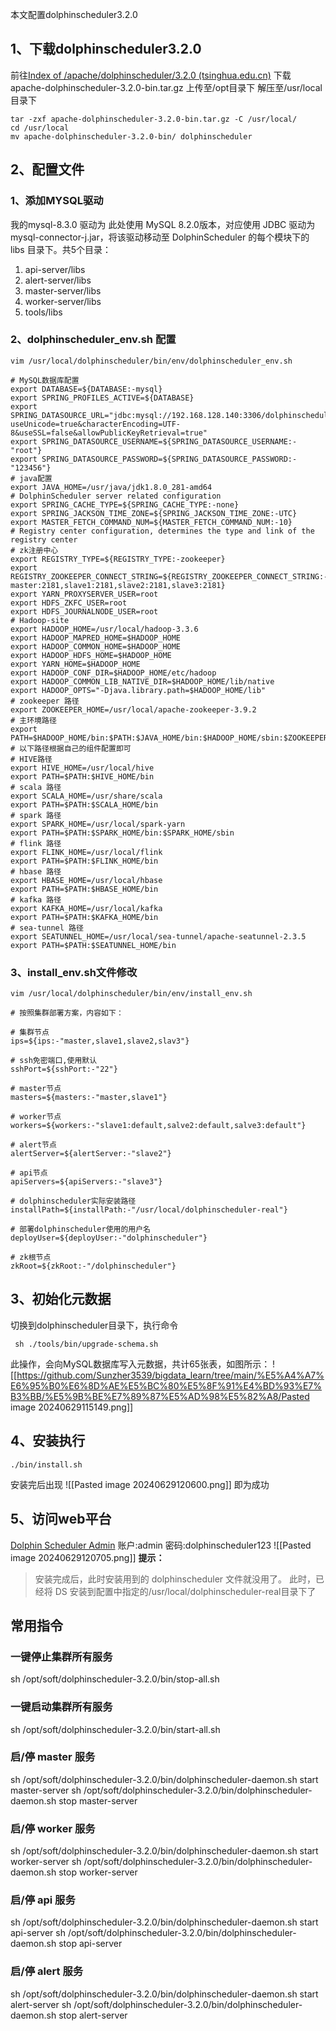 本文配置dolphinscheduler3.2.0
## 1、下载dolphinscheduler3.2.0
前往[Index of /apache/dolphinscheduler/3.2.0 (tsinghua.edu.cn)](https://mirrors.tuna.tsinghua.edu.cn/apache/dolphinscheduler/3.2.0/)
下载apache-dolphinscheduler-3.2.0-bin.tar.gz
上传至/opt目录下
解压至/usr/local目录下
```shell
tar -zxf apache-dolphinscheduler-3.2.0-bin.tar.gz -C /usr/local/
cd /usr/local
mv apache-dolphinscheduler-3.2.0-bin/ dolphinscheduler
```
## 2、配置文件
### 1、添加MYSQL驱动
我的mysql-8.3.0
驱动为
此处使用 MySQL 8.2.0版本，对应使用 JDBC 驱动为 mysql-connector-j.jar，将该驱动移动至 DolphinScheduler 的每个模块下的 libs 目录下。共5个目录：
1. api-server/libs
2. alert-server/libs
3. master-server/libs
4. worker-server/libs
5. tools/libs

### 2、dolphinscheduler_env.sh 配置
```shell
vim /usr/local/dolphinscheduler/bin/env/dolphinscheduler_env.sh
```
```shell
# MySQL数据库配置
export DATABASE=${DATABASE:-mysql}
export SPRING_PROFILES_ACTIVE=${DATABASE}
export SPRING_DATASOURCE_URL="jdbc:mysql://192.168.128.140:3306/dolphinscheduler?useUnicode=true&characterEncoding=UTF-8&useSSL=false&allowPublicKeyRetrieval=true"
export SPRING_DATASOURCE_USERNAME=${SPRING_DATASOURCE_USERNAME:-"root"}
export SPRING_DATASOURCE_PASSWORD=${SPRING_DATASOURCE_PASSWORD:-"123456"}
# java配置
export JAVA_HOME=/usr/java/jdk1.8.0_281-amd64
# DolphinScheduler server related configuration
export SPRING_CACHE_TYPE=${SPRING_CACHE_TYPE:-none}
export SPRING_JACKSON_TIME_ZONE=${SPRING_JACKSON_TIME_ZONE:-UTC}
export MASTER_FETCH_COMMAND_NUM=${MASTER_FETCH_COMMAND_NUM:-10}
# Registry center configuration, determines the type and link of the registry center
# zk注册中心
export REGISTRY_TYPE=${REGISTRY_TYPE:-zookeeper}
export REGISTRY_ZOOKEEPER_CONNECT_STRING=${REGISTRY_ZOOKEEPER_CONNECT_STRING:-master:2181,slave1:2181,slave2:2181,slave3:2181}
export YARN_PROXYSERVER_USER=root
export HDFS_ZKFC_USER=root
export HDFS_JOURNALNODE_USER=root
# Hadoop-site
export HADOOP_HOME=/usr/local/hadoop-3.3.6
export HADOOP_MAPRED_HOME=$HADOOP_HOME
export HADOOP_COMMON_HOME=$HADOOP_HOME
export HADOOP_HDFS_HOME=$HADOOP_HOME
export YARN_HOME=$HADOOP_HOME
export HADOOP_CONF_DIR=$HADOOP_HOME/etc/hadoop
export HADOOP_COMMON_LIB_NATIVE_DIR=$HADOOP_HOME/lib/native
export HADOOP_OPTS="-Djava.library.path=$HADOOP_HOME/lib"
# zookeeper 路径
export ZOOKEEPER_HOME=/usr/local/apache-zookeeper-3.9.2
# 主环境路径
export PATH=$HADOOP_HOME/bin:$PATH:$JAVA_HOME/bin:$HADOOP_HOME/sbin:$ZOOKEEPER_HOME/bin
# 以下路径根据自己的组件配置即可
# HIVE路径
export HIVE_HOME=/usr/local/hive 
export PATH=$PATH:$HIVE_HOME/bin
# scala 路径
export SCALA_HOME=/usr/share/scala
export PATH=$PATH:$SCALA_HOME/bin
# spark 路径
export SPARK_HOME=/usr/local/spark-yarn
export PATH=$PATH:$SPARK_HOME/bin:$SPARK_HOME/sbin
# flink 路径
export FLINK_HOME=/usr/local/flink
export PATH=$PATH:$FLINK_HOME/bin 
# hbase 路径
export HBASE_HOME=/usr/local/hbase
export PATH=$PATH:$HBASE_HOME/bin
# kafka 路径
export KAFKA_HOME=/usr/local/kafka
export PATH=$PATH:$KAFKA_HOME/bin
# sea-tunnel 路径
export SEATUNNEL_HOME=/usr/local/sea-tunnel/apache-seatunnel-2.3.5
export PATH=$PATH:$SEATUNNEL_HOME/bin
```
### 3、install_env.sh文件修改
```shell
vim /usr/local/dolphinscheduler/bin/env/install_env.sh
```
```shell
# 按照集群部署方案，内容如下：

# 集群节点
ips=${ips:-"master,slave1,slave2,slav3"}

# ssh免密端口,使用默认
sshPort=${sshPort:-"22"}

# master节点
masters=${masters:-"master,slave1"}

# worker节点
workers=${workers:-"slave1:default,salve2:default,salve3:default"}

# alert节点
alertServer=${alertServer:-"slave2"}

# api节点
apiServers=${apiServers:-"slave3"}

# dolphinscheduler实际安装路径
installPath=${installPath:-"/usr/local/dolphinscheduler-real"}

# 部署dolphinscheduler使用的用户名
deployUser=${deployUser:-"dolphinscheduler"}

# zk根节点
zkRoot=${zkRoot:-"/dolphinscheduler"}

```
## 3、初始化元数据
 切换到dolphinscheduler目录下，执行命令
```shell
 sh ./tools/bin/upgrade-schema.sh
```
此操作，会向MySQL数据库写入元数据，共计65张表，如图所示：
![[https://github.com/Sunzher3539/bigdata_learn/tree/main/%E5%A4%A7%E6%95%B0%E6%8D%AE%E5%BC%80%E5%8F%91%E4%BD%93%E7%B3%BB/%E5%9B%BE%E7%89%87%E5%AD%98%E5%82%A8/Pasted image 20240629115149.png]]
## 4、安装执行
```shell
./bin/install.sh
```
安装完后出现
![[Pasted image 20240629120600.png]]
即为成功
## 5、访问web平台
[Dolphin Scheduler Admin](http://slave3:12345/dolphinscheduler/ui/ui-setting)
账户:admin
密码:dolphinscheduler123
![[Pasted image 20240629120705.png]]
**提示：**
> 安装完成后，此时安装用到的 dolphinscheduler 文件就没用了。
> 此时，已经将 DS 安装到配置中指定的/usr/local/dolphinscheduler-real目录下了
## 常用指令
### 一键停止集群所有服务
sh /opt/soft/dolphinscheduler-3.2.0/bin/stop-all.sh

### 一键启动集群所有服务
sh /opt/soft/dolphinscheduler-3.2.0/bin/start-all.sh

### 启/停 master 服务
sh /opt/soft/dolphinscheduler-3.2.0/bin/dolphinscheduler-daemon.sh start master-server 
sh /opt/soft/dolphinscheduler-3.2.0/bin/dolphinscheduler-daemon.sh stop master-server 

### 启/停 worker 服务
sh /opt/soft/dolphinscheduler-3.2.0/bin/dolphinscheduler-daemon.sh start worker-server 
sh /opt/soft/dolphinscheduler-3.2.0/bin/dolphinscheduler-daemon.sh stop worker-server 

### 启/停 api 服务
sh /opt/soft/dolphinscheduler-3.2.0/bin/dolphinscheduler-daemon.sh start api-server 
sh /opt/soft/dolphinscheduler-3.2.0/bin/dolphinscheduler-daemon.sh stop api-server 

### 启/停 alert 服务
sh /opt/soft/dolphinscheduler-3.2.0/bin/dolphinscheduler-daemon.sh start alert-server 
sh /opt/soft/dolphinscheduler-3.2.0/bin/dolphinscheduler-daemon.sh stop alert-server 
